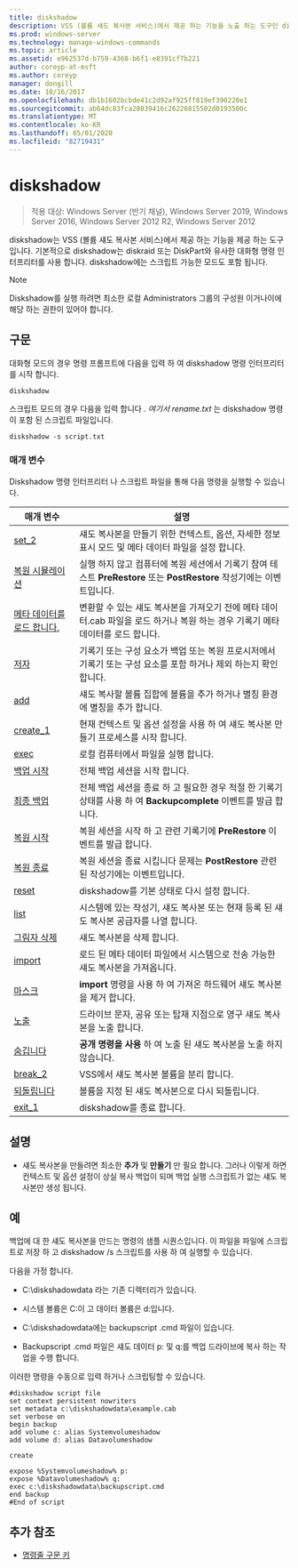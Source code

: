 ```yaml
---
title: diskshadow
description: VSS (볼륨 섀도 복사본 서비스)에서 제공 하는 기능을 노출 하는 도구인 diskshadow에 대 한 참조 항목입니다.
ms.prod: windows-server
ms.technology: manage-windows-commands
ms.topic: article
ms.assetid: e962537d-b759-4368-b6f1-e8391cf7b221
author: coreyp-at-msft
ms.author: coreyp
manager: dongill
ms.date: 10/16/2017
ms.openlocfilehash: db1b1602bcbde41c2d92af925ff819ef390220e1
ms.sourcegitcommit: ab64dc83fca28039416c26226815502d0193500c
ms.translationtype: MT
ms.contentlocale: ko-KR
ms.lasthandoff: 05/01/2020
ms.locfileid: "82719431"
---
```

# <a name="diskshadow"></a>diskshadow

> 적용 대상: Windows Server (반기 채널), Windows Server 2019, Windows Server 2016, Windows Server 2012 R2, Windows Server 2012

diskshadow는 VSS (볼륨 섀도 복사본 서비스)에서 제공 하는 기능을 제공 하는 도구입니다. 기본적으로 diskshadow는 diskraid 또는 DiskPart와 유사한 대화형 명령 인터프리터를 사용 합니다. diskshadow에는 스크립트 가능한 모드도 포함 됩니다.  
  
> [!NOTE]  
> Diskshadow를 실행 하려면 최소한 로컬 Administrators 그룹의 구성원 이거나이에 해당 하는 권한이 있어야 합니다.  
  

## <a name="syntax"></a>구문  
대화형 모드의 경우 명령 프롬프트에 다음을 입력 하 여 diskshadow 명령 인터프리터를 시작 합니다.  
  
```  
diskshadow  
```  
  
스크립트 모드의 경우 다음을 입력 합니다 *. 여기서 rename.txt* 는 diskshadow 명령이 포함 된 스크립트 파일입니다.  
  
```  
diskshadow -s script.txt  
```  
  
### <a name="parameters"></a>매개 변수  
Diskshadow 명령 인터프리터 나 스크립트 파일을 통해 다음 명령을 실행할 수 있습니다.  
  
|매개 변수|설명|  
|-------|--------|  
|[set_2](set_2.md)|섀도 복사본을 만들기 위한 컨텍스트, 옵션, 자세한 정보 표시 모드 및 메타 데이터 파일을 설정 합니다.|  
|[복원 시뮬레이션](simulate-restore.md)|실행 하지 않고 컴퓨터에 복원 세션에서 기록기 참여 테스트 **PreRestore** 또는 **PostRestore** 작성기에는 이벤트입니다.|  
|[메타 데이터를 로드 합니다.](load-metadata.md)|변환할 수 있는 섀도 복사본을 가져오기 전에 메타 데이터.cab 파일을 로드 하거나 복원 하는 경우 기록기 메타 데이터를 로드 합니다.|  
|[저자](writer.md)|기록기 또는 구성 요소가 백업 또는 복원 프로시저에서 기록기 또는 구성 요소를 포함 하거나 제외 하는지 확인 합니다.|  
|[add](add.md)|섀도 복사할 볼륨 집합에 볼륨을 추가 하거나 별칭 환경에 별칭을 추가 합니다.|  
|[create_1](create_1.md)|현재 컨텍스트 및 옵션 설정을 사용 하 여 섀도 복사본 만들기 프로세스를 시작 합니다.|  
|[exec](exec.md)|로컬 컴퓨터에서 파일을 실행 합니다.|  
|[백업 시작](begin-backup.md)|전체 백업 세션을 시작 합니다.|  
|[최종 백업](end-backup.md)|전체 백업 세션을 종료 하 고 필요한 경우 적절 한 기록기 상태를 사용 하 여 **Backupcomplete** 이벤트를 발급 합니다.|  
|[복원 시작](begin-restore.md)|복원 세션을 시작 하 고 관련 기록기에 **PreRestore** 이벤트를 발급 합니다.|  
|[복원 종료](end-restore.md)|복원 세션을 종료 시킵니다 문제는 **PostRestore** 관련 된 작성기에는 이벤트입니다.|  
|[reset](reset.md)|diskshadow를 기본 상태로 다시 설정 합니다.|  
|[list](list.md)|시스템에 있는 작성기, 섀도 복사본 또는 현재 등록 된 섀도 복사본 공급자를 나열 합니다.|  
|[그림자 삭제](delete-shadows.md)|섀도 복사본을 삭제 합니다.|  
|[import](import.md)|로드 된 메타 데이터 파일에서 시스템으로 전송 가능한 섀도 복사본을 가져옵니다.|  
|[마스크](mask.md)|**import** 명령을 사용 하 여 가져온 하드웨어 섀도 복사본을 제거 합니다.|  
|[노출](expose.md)|드라이브 문자, 공유 또는 탑재 지점으로 영구 섀도 복사본을 노출 합니다.|  
|[숨깁니다](unexpose.md)|**공개 명령을 사용** 하 여 노출 된 섀도 복사본을 노출 하지 않습니다.|  
|[break_2](break_2.md)|VSS에서 섀도 복사본 볼륨을 분리 합니다.|  
|[되돌립니다](revert.md)|볼륨을 지정 된 섀도 복사본으로 다시 되돌립니다.|  
|[exit_1](exit_1.md)|diskshadow를 종료 합니다.|  
  
## <a name="remarks"></a>설명  
  
-   섀도 복사본을 만들려면 최소한 **추가** 및 **만들기** 만 필요 합니다. 그러나 이렇게 하면 컨텍스트 및 옵션 설정이 상실 복사 백업이 되며 백업 실행 스크립트가 없는 섀도 복사본만 생성 됩니다.  
  
## <a name="examples"></a>예  
백업에 대 한 섀도 복사본을 만드는 명령의 샘플 시퀀스입니다. 이 파일을 파일에 스크립트로 저장 하 고 diskshadow \/s 스크립트를 사용 하 여 실행할 수 있습니다.  
  
다음을 가정 합니다.  
  
-   C:\\diskshadowdata 라는 기존 디렉터리가 있습니다.  
  
-   시스템 볼륨은 C:이 고 데이터 볼륨은 d:입니다.  
  
-   C:\\diskshadowdata에는 backupscript .cmd 파일이 있습니다.  
  
-   Backupscript .cmd 파일은 섀도 데이터 p: 및 q:를 백업 드라이브에 복사 하는 작업을 수행 합니다.  
  
이러한 명령을 수동으로 입력 하거나 스크립팅할 수 있습니다.  
  
```  
#diskshadow script file  
set context persistent nowriters  
set metadata c:\diskshadowdata\example.cab  
set verbose on  
begin backup  
add volume c: alias Systemvolumeshadow  
add volume d: alias Datavolumeshadow  
  
create  
  
expose %Systemvolumeshadow% p:  
expose %Datavolumeshadow% q:  
exec c:\diskshadowdata\backupscript.cmd  
end backup  
#End of script  
```  
  
## <a name="additional-references"></a>추가 참조  
- [명령줄 구문 키](command-line-syntax-key.md)  
  

